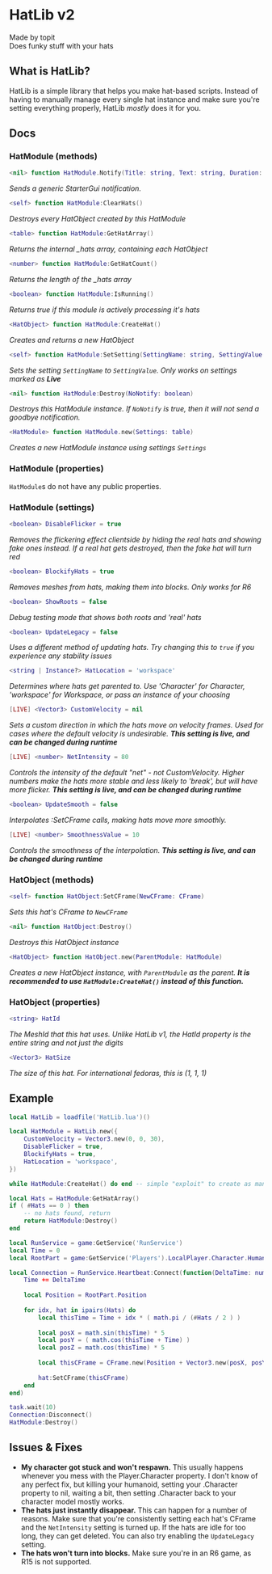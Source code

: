 # HatLib v2  

Made by topit  
Does funky stuff with your hats  

## What is HatLib?  

HatLib is a simple library that helps you make hat-based scripts. Instead of having to manually manage every single hat instance and make sure you're setting everything properly, HatLib *mostly* does it for you.  

## Docs  

### HatModule (methods)  

```lua
<nil> function HatModule.Notify(Title: string, Text: string, Duration: number)
```
*Sends a generic StarterGui notification.*  
```lua
<self> function HatModule:ClearHats()
```
*Destroys every HatObject created by this HatModule*  
```lua
<table> function HatModule:GetHatArray()
```
*Returns the internal _hats array, containing each HatObject*  
```lua
<number> function HatModule:GetHatCount() 
```
*Returns the length of the _hats array*  
```lua
<boolean> function HatModule:IsRunning()
```
*Returns true if this module is actively processing it's hats*  
```lua
<HatObject> function HatModule:CreateHat()
```
*Creates and returns a new HatObject*  
```lua
<self> function HatModule:SetSetting(SettingName: string, SettingValue: any)
```
*Sets the setting `SettingName` to `SettingValue`. Only works on settings marked as **Live***  
```lua
<nil> function HatModule:Destroy(NoNotify: boolean)
```
*Destroys this HatModule instance. If `NoNotify` is true, then it will not send a goodbye notification.*  
```lua
<HatModule> function HatModule.new(Settings: table)
```
*Creates a new HatModule instance using settings `Settings`*   

### HatModule (properties)  

`HatModule`s do not have any public properties.  

### HatModule (settings)  

```lua
<boolean> DisableFlicker = true
```
*Removes the flickering effect clientside by hiding the real hats and showing fake ones instead. If a real hat gets destroyed, then the fake hat will turn red*  
```lua
<boolean> BlockifyHats = true
```
*Removes meshes from hats, making them into blocks. Only works for R6*  
```lua
<boolean> ShowRoots = false
```
*Debug testing mode that shows both roots and 'real' hats*  
```lua
<boolean> UpdateLegacy = false
```
*Uses a different method of updating hats. Try changing this to `true` if you experience any stability issues*  
```lua
<string | Instance?> HatLocation = 'workspace'
```
*Determines where hats get parented to. Use 'Character' for Character, 'workspace' for Workspace, or pass an instance of your choosing*  
```lua
[LIVE] <Vector3> CustomVelocity = nil
```
*Sets a custom direction in which the hats move on velocity frames. Used for cases where the default velocity is undesirable. **This setting is live, and can be changed during runtime***  
```lua
[LIVE] <number> NetIntensity = 80
```
*Controls the intensity of the default "net" - not CustomVelocity. Higher numbers make the hats more stable and less likely to 'break', but will have more flicker. **This setting is live, and can be changed during runtime***  
```lua
<boolean> UpdateSmooth = false
```
*Interpolates :SetCFrame calls, making hats move more smoothly.*  
```lua
[LIVE] <number> SmoothnessValue = 10
```
*Controls the smoothness of the interpolation. **This setting is live, and can be changed during runtime***  

### HatObject (methods)  

```lua
<self> function HatObject:SetCFrame(NewCFrame: CFrame)
```
*Sets this hat's CFrame to `NewCFrame`*  
```lua
<nil> function HatObject:Destroy()
```
*Destroys this HatObject instance*  
```lua
<HatObject> function HatObject.new(ParentModule: HatModule)
```
*Creates a new HatObject instance, with `ParentModule` as the parent. **It is recommended to use `HatModule:CreateHat()` instead of this function.***  

### HatObject (properties)  
```lua
<string> HatId
```
*The MeshId that this hat uses. Unlike HatLib v1, the HatId property is the entire string and not just the digits*  

```lua
<Vector3> HatSize
```
*The size of this hat. For international fedoras, this is (1, 1, 1)*  

## Example  
```lua
local HatLib = loadfile('HatLib.lua')()

local HatModule = HatLib.new({
    CustomVelocity = Vector3.new(0, 0, 30),
    DisableFlicker = true,
    BlockifyHats = true,
    HatLocation = 'workspace',
}) 

while HatModule:CreateHat() do end -- simple "exploit" to create as many hats as the player has 

local Hats = HatModule:GetHatArray()
if ( #Hats == 0 ) then
    -- no hats found, return
    return HatModule:Destroy() 
end

local RunService = game:GetService('RunService')
local Time = 0 
local RootPart = game:GetService('Players').LocalPlayer.Character.HumanoidRootPart

local Connection = RunService.Heartbeat:Connect(function(DeltaTime: number)
    Time += DeltaTime
    
    local Position = RootPart.Position 
    
    for idx, hat in ipairs(Hats) do 
        local thisTime = Time + idx * ( math.pi / (#Hats / 2 ) )
        
        local posX = math.sin(thisTime) * 5
        local posY = ( math.cos(thisTime + Time) )
        local posZ = math.cos(thisTime) * 5 
        
        local thisCFrame = CFrame.new(Position + Vector3.new(posX, posY, posZ), Position) 
        
        hat:SetCFrame(thisCFrame)    
    end
end)

task.wait(10)
Connection:Disconnect()
HatModule:Destroy() 
```



## Issues & Fixes  
- **My character got stuck and won't respawn.** This usually happens whenever you mess with the Player.Character property. I don't know of any perfect fix, but killing your humanoid, setting your .Character property to nil, waiting a bit, then setting .Character back to your character model mostly works.  
- **The hats just instantly disappear.** This can happen for a number of reasons. Make sure that you're consistently setting each hat's CFrame and the `NetIntensity` setting is turned up. If the hats are idle for too long, they can get deleted. You can also try enabling the `UpdateLegacy` setting.  
- **The hats won't turn into blocks.** Make sure you're in an R6 game, as R15 is not supported.  
